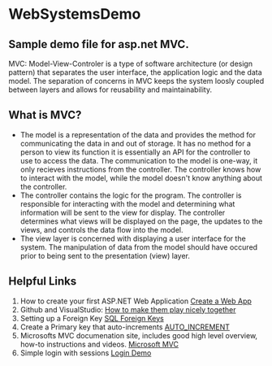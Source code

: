 # WebSystemsDemo

Sample demo file for asp.net MVC.  
---
MVC: Model-View-Controler is a type of software architecture (or design pattern) that separates the user interface, the application logic and the data model.  The separation of concerns in MVC keeps the system loosly coupled between layers and allows for reusability and maintainability.

## What is MVC?
*  The model is a representation of the data and provides the method for communicating the data in and out of storage.  It has no method for a person to view its function it is essentially an API for the controller to use to access the data.  The communication to the model is one-way, it only recieves instructions from the controller.  The controller knows how to interact with the model, while the model doesn't know anything about the controller.  
*  The controller contains the logic for the program. The controller is responsible for interacting with the model and determining what information will be sent to the view for display.  The controller determines what views will be displayed on the page, the updates to the views, and controls the data flow into the model.
*  The view layer is concerned with displaying a user interface for the system.  The manipulation of data from the model should have occured prior to being sent to the presentation (view) layer.  

## Helpful Links
1.  How to create your first ASP.NET Web Application [Create a Web App](https://www.tutorialsteacher.com/mvc/create-first-asp.net-mvc-application)
2.  Github and VisualStudio: [How to make them play nicely together](https://www.infragistics.com/community/blogs/b/dhananjay_kumar/posts/step-by-step-working-with-github-repository-and-visual-studio-2015)
3.  Setting up a Foreign Key [SQL Foreign Keys](https://www.techonthenet.com/sql_server/foreign_keys/foreign_keys.php)
4.  Create a Primary key that auto-increments [AUTO_INCREMENT](https://www.w3schools.com/sql/sql_autoincrement.asp)
5.  Microsofts MVC documenation site, includes good high level overview, how-to instructions and videos. [Microsoft MVC](https://docs.microsoft.com/en-us/aspnet/mvc/)
6.  Simple login with sessions [Login Demo](https://www.c-sharpcorner.com/article/simple-login-application-using-Asp-Net-mvc/)
